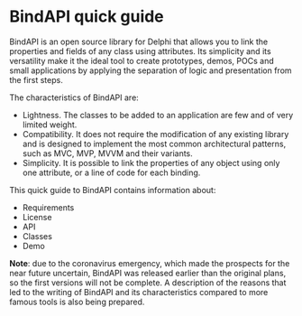 # BindAPI quick guide

BindAPI is an open source library for Delphi that allows you to link the properties and fields of any class using attributes. Its simplicity and its versatility make it the ideal tool to create prototypes, demos, POCs and small applications by applying the separation of logic and presentation from the first steps.

The characteristics of BindAPI are:

- Lightness. The classes to be added to an application are few and of very limited weight.
- Compatibility. It does not require the modification of any existing library and is designed to implement the most common architectural patterns, such as MVC, MVP, MVVM and their variants.
- Simplicity. It is possible to link the properties of any object using only one attribute, or a line of code for each binding.

This quick guide to BindAPI contains information about:

- Requirements
- License
- API
- Classes
- Demo

 **Note**: due to the coronavirus emergency, which made the prospects for the near future uncertain, BindAPI was released earlier than the original plans, so the first versions will not be complete. 
 A description of the reasons that led to the writing of BindAPI and its characteristics compared to more famous tools is also being prepared.